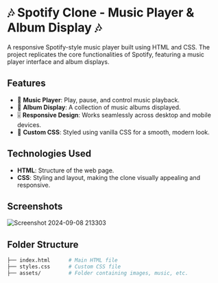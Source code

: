# 🎶 Spotify Clone - Music Player & Album Display 🎶

A responsive Spotify-style music player built using HTML and CSS. The project replicates the core functionalities of Spotify, featuring a music player interface and album displays.

## Features

- 🎵 **Music Player**: Play, pause, and control music playback.
- 📀 **Album Display**: A collection of music albums displayed.
- 🎚️ **Responsive Design**: Works seamlessly across desktop and mobile devices.
- 🎨 **Custom CSS**: Styled using vanilla CSS for a smooth, modern look.

## Technologies Used

- **HTML**: Structure of the web page.
- **CSS**: Styling and layout, making the clone visually appealing and responsive.

## Screenshots
![Screenshot 2024-09-08 213303](https://github.com/user-attachments/assets/95bdafc9-60a7-4968-a4a5-2e3e08527f09)

## Folder Structure

```bash
├── index.html      # Main HTML file
├── styles.css      # Custom CSS file
├── assets/         # Folder containing images, music, etc.
